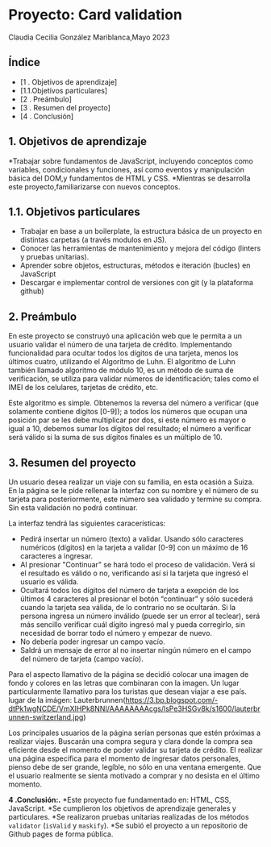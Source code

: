 # Proyecto: Card validation 
Claudia Cecilia González Mariblanca,Mayo 2023
 
## Índice

* [1 . Objetivos de aprendizaje]
* [1.1.Objetivos particulares]
* [2 . Preámbulo]
* [3 . Resumen del proyecto]
* [4 . Conclusión]
## 1. Objetivos de aprendizaje
*Trabajar sobre fundamentos de JavaScript, incluyendo conceptos como variables, condicionales y funciones, así como eventos y manipulación básica del DOM,y fundamentos de
 HTML y CSS. 
*Mientras se desarrolla este proyecto,familiarizarse con nuevos
conceptos.

## 1.1. Objetivos particulares

* Trabajar en base a un boilerplate, la estructura básica de un proyecto en
  distintas carpetas (a través modulos en JS).
* Conocer las herramientas de mantenimiento y mejora del código (linters y
  pruebas unitarias).
* Aprender sobre objetos, estructuras, métodos e iteración (bucles)
  en JavaScript
* Descargar e implementar control de versiones con git (y la plataforma github)

## 2. Preámbulo

En este proyecto se construyó una aplicación web que le permita a un
usuario validar el número de una tarjeta de crédito. Implementando funcionalidad para ocultar todos los dígitos de una tarjeta, menos los últimos cuatro, utilizando el Algorítmo de Luhn.
El algoritmo de Luhn también llamado algoritmo de módulo 10, es un método de suma de verificación,
se utiliza para validar números de identificación; tales como el IMEI de los
celulares, tarjetas de crédito, etc.

Este algoritmo es simple. Obtenemos la reversa del número a verificar (que
solamente contiene dígitos [0-9]); a todos los números que ocupan una posición
par se les debe multiplicar por dos, si este número es mayor o igual a 10,
debemos sumar los dígitos del resultado; el número a verificar será válido si
la suma de sus dígitos finales es un múltiplo de 10.


## 3. Resumen del proyecto

Un usuario desea realizar un viaje con su familia, en esta ocasión a Suiza. En la página se le pide rellenar la interfaz con su nombre y el número de su tarjeta para posteriormente, este número sea validado y termine su compra. Sin esta validación no podrá continuar.

La interfaz tendrá las siguientes caracerísticas: 

* Pedirá insertar un número (texto) a validar. Usando sólo caracteres numéricos
  (dígitos) en la tarjeta a validar [0-9] con un máximo de 16 caracteres a ingresar.  
* Al presionar "Continuar" se hará todo el proceso de validación.
Verá si el resultado es válido o no, verificando así si la tarjeta que ingresó el usuario es válida.  
* Ocultará todos los dígitos del número de tarjeta a exepción de los últimos
  4 caracteres al presionar el botón “continuar” y sólo sucederá cuando la tarjeta sea válida, de lo contrario no se ocultarán. Si la persona ingresa un número inválido (puede ser un error al teclear), será más sencillo verificar cuál dígito ingresó mal y pueda corregirlo, sin necesidad de borrar todo el número y empezar de nuevo. 
* No debería poder ingresar un campo vacío.  
* Saldrá un mensaje de error al no insertar ningún número en el campo del número de tarjeta (campo vacío). 


Para el aspecto llamativo de la página se decidió colocar una imagen de fondo y colores en las letras que combinaran con la imagen. Un lugar particularmente llamativo para los turistas que desean viajar a ese país. lugar de la imágen: Lauterbrunnen(https://3.bp.blogspot.com/-dtPk1wgNCDE/VmXIHPk8NNI/AAAAAAAAcgs/lsPe3HSGv8k/s1600/lauterbrunnen-switzerland.jpg)


 
 Los principales usuarios de la página serían personas que estén próximas a realizar viajes.
Buscarán una compra segura y clara donde la compra sea eficiente desde el momento de poder validar su tarjeta de crédito.
El realizar una página especifica para el momento de ingresar datos personales, pienso debe de ser grande, legíble, no sólo en una ventana emergente. Que el usuario realmente se sienta motivado a comprar y no desista en el último momento. 


 
**4 .Conclusión:.** 
*Este proyecto fue fundamentado en: HTML, CSS, JavaScript.
*Se cumplieron los objetivos de aprendizaje generales y particulares.
*Se realizaron pruebas unitarias realizadas de los métodos `validator` (`isValid` y `maskify`).
*Se subió el proyecto a un repositorio de Github pages de forma pública.